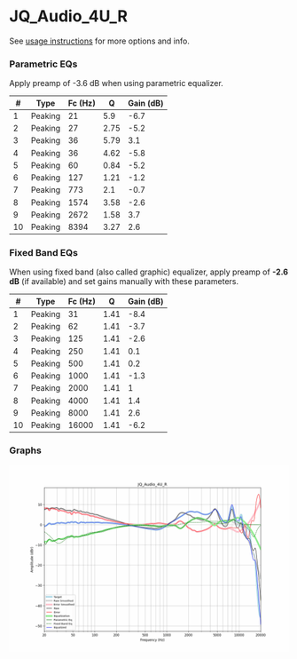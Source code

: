# JQ_Audio_4U_R
See [usage instructions](https://github.com/jaakkopasanen/AutoEq#usage) for more options and info.

### Parametric EQs
Apply preamp of -3.6 dB when using parametric equalizer.

|   # | Type    |   Fc (Hz) |    Q |   Gain (dB) |
|-----|---------|-----------|------|-------------|
|   1 | Peaking |        21 | 5.9  |        -6.7 |
|   2 | Peaking |        27 | 2.75 |        -5.2 |
|   3 | Peaking |        36 | 5.79 |         3.1 |
|   4 | Peaking |        36 | 4.62 |        -5.8 |
|   5 | Peaking |        60 | 0.84 |        -5.2 |
|   6 | Peaking |       127 | 1.21 |        -1.2 |
|   7 | Peaking |       773 | 2.1  |        -0.7 |
|   8 | Peaking |      1574 | 3.58 |        -2.6 |
|   9 | Peaking |      2672 | 1.58 |         3.7 |
|  10 | Peaking |      8394 | 3.27 |         2.6 |

### Fixed Band EQs
When using fixed band (also called graphic) equalizer, apply preamp of **-2.6 dB** (if available) and set gains manually with these parameters.

|   # | Type    |   Fc (Hz) |    Q |   Gain (dB) |
|-----|---------|-----------|------|-------------|
|   1 | Peaking |        31 | 1.41 |        -8.4 |
|   2 | Peaking |        62 | 1.41 |        -3.7 |
|   3 | Peaking |       125 | 1.41 |        -2.6 |
|   4 | Peaking |       250 | 1.41 |         0.1 |
|   5 | Peaking |       500 | 1.41 |         0.2 |
|   6 | Peaking |      1000 | 1.41 |        -1.3 |
|   7 | Peaking |      2000 | 1.41 |         1   |
|   8 | Peaking |      4000 | 1.41 |         1.4 |
|   9 | Peaking |      8000 | 1.41 |         2.6 |
|  10 | Peaking |     16000 | 1.41 |        -6.2 |

### Graphs
![](./JQ_Audio_4U_R.png)
